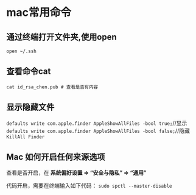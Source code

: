 # mac常用命令

**通过终端打开文件夹,使用open**
----
`open ~/.ssh`

**查看命令cat**
----
`cat id_rsa_chen.pub # 查看是否有内容`

**显示隐藏文件**
----
`defaults write com.apple.finder AppleShowAllFiles -bool true;`//显示
`defaults write com.apple.finder AppleShowAllFiles -bool false;`//隐藏
`KillAll Finder`

**Mac 如何开启任何来源选项**
----
查看是否开启，在 **系统偏好设置 => “安全与隐私” => “通用”**

代码开启，需要在终端输入如下代码：
`sudo spctl --master-disable`




